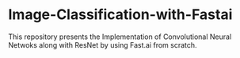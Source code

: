 # Image-Classification-with-Fastai
This repository presents the Implementation of Convolutional Neural Netwoks along with ResNet by using Fast.ai from scratch.
